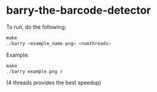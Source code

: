 # barry-the-barcode-detector

To run, do the following:

```c++
make
./barry <example_name.png> <numthreads>
```

Example:

```c++
make
./barry example.png 4
```

(4 threads provides the best speedup)
